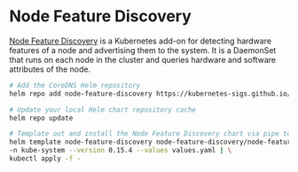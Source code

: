 # Node Feature Discovery

[Node Feature Discovery](https://github.com/kubernetes-sigs/node-feature-discovery) is a Kubernetes add-on for detecting hardware features of a node and advertising them to the system. It is a DaemonSet that runs on each node in the cluster and queries hardware and software attributes of the node.

```bash
# Add the CoreDNS Helm repository
helm repo add node-feature-discovery https://kubernetes-sigs.github.io/node-feature-discovery/charts

# Update your local Helm chart repository cache
helm repo update

# Template out and install the Node Feature Discovery chart via pipe to `kubectl apply`
helm template node-feature-discovery node-feature-discovery/node-feature-discovery \
-n kube-system --version 0.15.4 --values values.yaml | \
kubectl apply -f -
```
